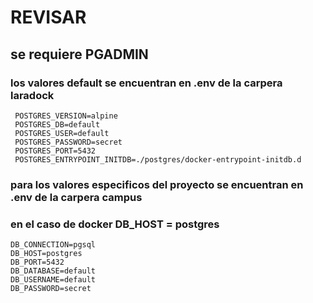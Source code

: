# REVISAR

## se requiere PGADMIN  
### los valores default se encuentran en .env de la carpera laradock 

     POSTGRES_VERSION=alpine
     POSTGRES_DB=default
     POSTGRES_USER=default
     POSTGRES_PASSWORD=secret
     POSTGRES_PORT=5432
     POSTGRES_ENTRYPOINT_INITDB=./postgres/docker-entrypoint-initdb.d

### para los valores especificos del proyecto se encuentran en .env de la carpera campus   

   ### en el caso de docker   DB_HOST = postgres

    DB_CONNECTION=pgsql
    DB_HOST=postgres
    DB_PORT=5432
    DB_DATABASE=default
    DB_USERNAME=default
    DB_PASSWORD=secret